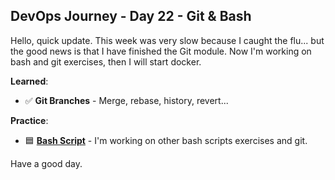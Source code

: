 ## DevOps Journey - Day 22 - Git & Bash

Hello, quick update. 
This week was very slow because I caught the flu... but the good news is that I have finished the Git module. Now I'm working on bash and git exercises, then I will start docker.

**Learned**: 
- ✅ **Git Branches** - Merge, rebase, history, revert...

**Practice**:
- 🟦 **[Bash Script](https://github.com/DevMentat/DevOps-BootCamp-Exercises)** - I'm working on other bash scripts exercises and git.

Have a good day.
